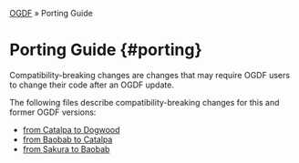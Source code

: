 [OGDF](README.md) » Porting Guide

# Porting Guide {#porting}

Compatibility-breaking changes are changes that may require OGDF users to
change their code after an OGDF update.

The following files describe compatibility-breaking changes
for this and former OGDF versions:

  * [from Catalpa to Dogwood](porting/dogwood.md)
  * [from Baobab to Catalpa](porting/catalpa.md)
  * [from Sakura to Baobab](porting/baobab.md)
